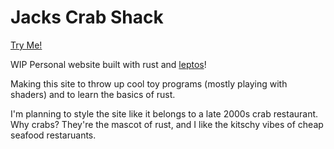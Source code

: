 # Jacks Crab Shack

[Try Me!](https://jacksonwelles.github.io/jacks_crab_shack/)

WIP Personal website built with rust and [leptos](https://leptos.dev/)!

Making this site to throw up cool toy programs (mostly playing with shaders)
and to learn the basics of rust.

I'm planning to style the site like it belongs to a late 2000s crab restaurant.
Why crabs? They're the mascot of rust, and I like the kitschy vibes of cheap
seafood restaruants.
